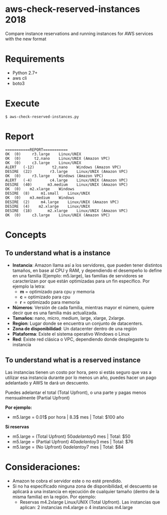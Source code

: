 # aws-check-reserved-instances 2018
Compare instance reservations and running instances for AWS services with the new format

# Requirements

- Python 2.7+
- aws cli
- boto3

# Execute
    $ aws-check-reserved-instances.py
 
# Report
    ===========REPORT===========
    OK	(0)	    r3.large	Linux/UNIX  
    OK	(0)	     t2.nano	Linux/UNIX (Amazon VPC)
    OK	(0)	    c3.large	Linux/UNIX  
    ALERT	(-12)	     t2.nano	Windows (Amazon VPC)
    DESIRE	(22)	    r3.large	Linux/UNIX (Amazon VPC)
    OK	(0)	    r3.large	Windows (Amazon VPC)
    ALERT	(-4)	    c4.large	Linux/UNIX (Amazon VPC)
    DESIRE	(40)	   m3.medium	Linux/UNIX (Amazon VPC)
    OK	(0)	   m2.xlarge	Windows     
    DESIRE	(8)	    m1.small	Linux/UNIX  
    OK	(0)	   m3.medium	Windows     
    DESIRE	(2)	    m4.large	Linux/UNIX (Amazon VPC)
    DESIRE	(4)	   m2.xlarge	Linux/UNIX  
    DESIRE	(18)	   m2.xlarge	Linux/UNIX (Amazon VPC)
    OK	(0)	    c3.large	Linux/UNIX (Amazon VPC)

# Concepts
## To understand what is a instance

- **Instancia**: Amazon llama así a los servidores, que pueden tener distintos tamaños, en base al CPU y RAM, y dependiendo el desempeño lo define en una familia (Ejemplo: m5.large), las familias de servidores se caracterizan por que están optimizadas para un fin específico.
    Por ejemplo la letra:
    - **m** = optimizado para cpu y memoria 
    - **c** = optimizado para cpu
    - **r** = optimizado para memoria
- **Números**: Versión de cada familia, mientras mayor el número, quiere decir que es una familia más actualizada.
- **Tamaños:** nano, micro, medium, large, xlarge, 2xlarge. 
- **Region**: Lugar donde se encuentra un conjunto de datacenters.
- **Zona de disponibilidad**: Un datacenter dentro de una región
- **Plataforma**: Existe el sistema operativo Windows o Linux
- **Red**: Existe red clásica o VPC, dependiendo donde desplegaste tu instancia

## To understand what is a reserved instance
Las instancias tienen un costo por hora, pero si estás seguro que vas a utilizar esa instancia durante por lo menos un año, puedes hacer un pago adelantado y AWS te dará un descuento.

Puedes adelantar el total (Total Upfront), o una parte y pagas menos mensualmente (Partial Upfront)

**Por ejemplo:**
- m5.large = 0.01$ por hora | 8.3$ mes | Total: $100 año

**Si reservas**
- m5.large = (Total Upfront)    $50 adelanto y 0$ mes | Total: $50
- m5.large = (Partial Upfront)  $40 adelanto y 3$ mes | Total: $76
- m5.large = (No Upfront)       $0 adelanto y 7$ mes  | Total: $84

# Consideraciones:
- Amazon te cobra el servidor este o no esté prendido.
- Si no ha especificado ninguna zona de disponibilidad, el descuento se aplicará a una instancia en ejecución de cualquier tamaño (dentro de la misma familia) en la región. Por ejemplo:
    - Reservas m4.2xlarge Linux/UNIX (Total Upfront). Las instancias que aplican:
      2 instancias m4.xlarge o 4 instancias m4.large
   











